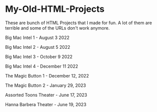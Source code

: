 # My-Old-HTML-Projects

These are bunch of HTML Projects that I made for fun. A lot of them are terrible and some of the URLs don't work anymore.

Big Mac Intel 1 - August 3 2022

Big Mac Intel 2 - August 5 2022

Big Mac Intel 3 - October 9 2022

Big Mac Intel 4 - December 11 2022

The Magic Button 1 - December 12, 2022

The Magic Button 2 - January 29, 2023

Assorted Toons Theater - June 17, 2023

Hanna Barbera Theater - June 19, 2023


